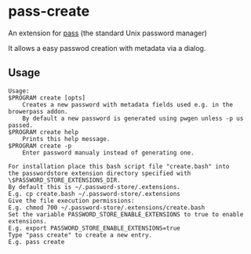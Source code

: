 # pass-create

An extension for [pass](https://www.passwordstore.org/) (the standard Unix password manager)

It allows a easy passwod creation with metadata via a dialog.

## Usage

```
Usage:
$PROGRAM create [opts]
    Creates a new password with metadata fields used e.g. in the browerpass addon.
    By default a new password is generated using pwgen unless -p us passed.
$PROGRAM create help
    Prints this help message.
$PROGRAM create -p
    Enter password manualy instead of generating one.

For installation place this bash script file "create.bash" into
the passwordstore extension directory specified with \$PASSWORD_STORE_EXTENSIONS_DIR.
By default this is ~/.password-store/.extensions.
E.g. cp create.bash ~/.password-store/.extensions
Give the file execution permissions:
E.g. chmod 700 ~/.password-store/.extensions/create.bash
Set the variable PASSWORD_STORE_ENABLE_EXTENSIONS to true to enable extensions.
E.g. export PASSWORD_STORE_ENABLE_EXTENSIONS=true
Type "pass create" to create a new entry.
E.g. pass create
```